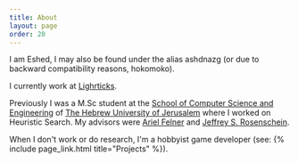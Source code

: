 ```yaml
---
title: About
layout: page
order: 20
---
```


I am Eshed, I may also be found under the alias ashdnazg (or due to backward compatibility reasons, hokomoko).

I currently work at [Lighrticks](https://www.lightricks.com).

Previously I was a M.Sc student at the [School of Computer Science and Engineering](https://www.cs.huji.ac.il/) of [The Hebrew University of Jerusalem](https://www.huji.ac.il/) where I worked on Heuristic Search. My advisors were [Ariel Felner](https://felner.wix.com/home) and [Jeffrey S. Rosenschein](https://www.cs.huji.ac.il/~jeff/).

When I don't work or do research, I'm a hobbyist game developer (see: {% include page_link.html title="Projects" %}).
